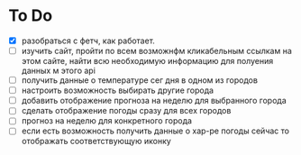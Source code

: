 # To Do

- [x] разобраться с фетч, как работает.
- [ ] изучить сайт, пройти по всем возможнфм кликабельным ссылкам на этом сайте, найти всю необходимую информацию для полуения данных м этого api
- [ ] получить данные о температуре сег дня в одном из городов
- [ ] настроить возможность выбирать другие города
- [ ] добавить отображение прогноза на неделю для выбранного города
- [ ] сделать отображение погоды сразу для всех городов
- [ ] прогноз на неделю для конкретного города
- [ ] если есть возможность получить данные о хар-ре погоды сейчас то отображать соответствующую иконку